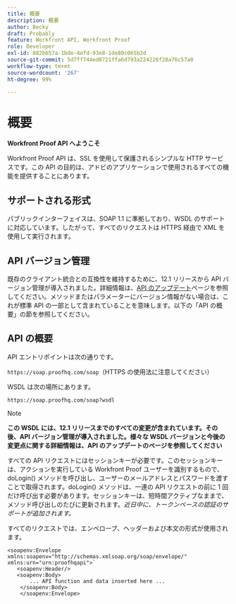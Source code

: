 ```yaml
---
title: 概要
description: 概要
author: Becky
draft: Probably
feature: Workfront API, Workfront Proof
role: Developer
exl-id: 882b657a-1bde-4efd-93e8-1de80c065b2d
source-git-commit: 5d7ff744ed0721ffa6d793a224226f28a76c57a0
workflow-type: tm+mt
source-wordcount: '267'
ht-degree: 99%

---
```


# 概要

**Workfront Proof API へようこそ**

Workfront Proof API は、SSL を使用して保護されるシンプルな HTTP サービスです。この API の目的は、アドビのアプリケーションで使用されるすべての機能を提供することにあります。

## サポートされる形式

パブリックインターフェイスは、SOAP 1.1 に準拠しており、WSDL のサポートに対応しています。したがって、すべてのリクエストは HTTPS 経由で XML を使用して実行されます。

## API バージョン管理

既存のクライアント統合との互換性を維持するために、12.1 リリースから API バージョン管理が導入されました。詳細情報は、[API のアップデート](https://api.proofhq.com/new-updates.html)ページを参照してください。メソッドまたはパラメーターにバージョン情報がない場合は、これが標準 API の一部として含まれていることを意味します。以下の「API の概要」の節を参照してください。

## API の概要

API エントリポイントは次の通りです。

`https://soap.proofhq.com/soap`（HTTPS の使用法に注意してください）

WSDL は次の場所にあります。

`https://soap.proofhq.com/soap?wsdl`

>[!NOTE]
>
>**この WSDL には、12.1 リリースまでのすべての変更が含まれています。その後、API バージョン管理が導入されました。様々な WSDL バージョンと今後の変更点に関する詳細情報は、API のアップデートのページを参照してください**

すべての API リクエストにはセッションキーが必要です。このセッションキーは、アクションを実行している Workfront Proof ユーザーを識別するもので、doLogin() メソッドを呼び出し、ユーザーのメールアドレスとパスワードを渡すことで取得されます。doLogin() メソッドは、一連の API リクエストの前に 1 回だけ呼び出す必要があります。セッションキーは、短時間アクティブなままで、メソッド呼び出しのたびに更新されます。*近日中に、トークンベースの認証のサポートが追加されます。*

すべてのリクエストでは、エンベロープ、ヘッダーおよび本文の形式が使用されます。

```
<soapenv:Envelope xmlns:soapenv="http://schemas.xmlsoap.org/soap/envelope/" xmlns:urn="urn:proofhqapi">`
   <soapenv:Header/>
   <soapenv:Body>
       ... API function and data inserted here ...
    </soapenv:Body>
    </soapenv:Envelope>
```

